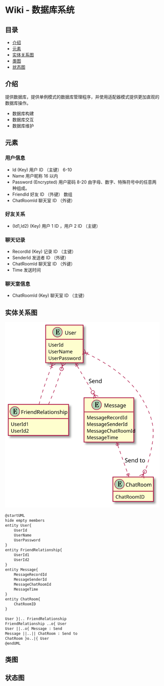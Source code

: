 # Wiki - 数据库系统

## 目录

* [介绍](#Description)
* [元素](#Component)
* [实体关系图](#Er)
* [类图](#Class)
* [状态图](#Statu)

<!-- TODO LviatYi -->

## <a id="Description">介绍</a>

提供数据库，提供单例模式的数据库管理程序，并使用适配器模式提供更加直观的数据库操作。

* 数据库构建
* 数据库交互
* 数据库维护

## <a id="Component">元素</a>

### 用户信息

* Id (Key)
  用户 ID （主键）
  6-10
* Name
  用户昵称
  16 以内
* Password (Encrypted)
  用户密码
  8-20 由字母、数字、特殊符号中的任意两种组成。  
* FriendId
  好友 ID （外键）
  数组
* ChatRoomId
  聊天室 ID （外键）

### 好友关系

* (Id1,Id2) (Key)
  用户 1 ID ，用户 2 ID （主键）

### 聊天记录

* RecordId (Key)
  记录 ID （主键）
* SenderId
  发送者 ID （外键）
* ChatRoomId
  聊天室 ID （外键）
* Time
  发送时间

### 聊天室信息

* ChatRoomId (Key)
  聊天室 ID （主键）

## <a id="Er">实体关系图</a>

![ER 图](./asset/Database_ER.svg "JChat 实体关系图")

```PlantUML
@startUML
hide empty members
entity User{
    UserId
    UserName
    UserPassword
}
entity FriendRelationship{
    UserId1
    UserId2
}
entity Message{
    MessageRecordId
    MessageSenderId
    MessageChatRoomId
    MessageTime
}
entity ChatRoom{
    ChatRoomID
}

User }|.. FriendRelationship
FriendRelationship ..o{ User
User ||..o{ Message : Send
Message ||..|| ChatRoom : Send to
ChatRoom }o..|{ User
@endUML
```

## <a id="Class">类图</a>

<!-- TODO_LviatYi -->

## <a id="Statu">状态图</a>

<!-- TODO_LviatYi -->

[UAS]:./userAuthenticationSystem.md
[CS]:./chatSystem.md
[CMS]:./communicationSystem.md
[DBS]:./databaseSystem.md
[ES]:./encryptionSystem.md